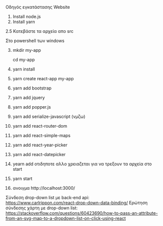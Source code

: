    Οδηγός εγκατάστασης Website
   
   1. Install node.js
   2. Install yarn
   
   2.5 Κατεβάστε τα αρχεία απο src
   
   Στο powershell των windows
   
   3. mkdir my-app
   
      cd my-app
   4. yarn install
   5. yarn create react-app my-app
   6. yarn add bootstrap
   7. yarn add jquery
   8. yarn add popper.js
   9. yarn add serialize-javascript (νμζω)
   10. yarn add react-router-dom
   11. yarn add react-simple-maps
   12. yarn add react-year-picker
   13. yarn add react-datepicker
   14. yearn add οτιδηποτε αλλο χρειαζεται για να τρεξουν τα αρχεία στο start
   
   15. yarn start
   16. ανοιγμα http://localhost:3000/
   
 Σύνδεση drop-down list με back-end api: https://www.carlrippon.com/react-drop-down-data-binding/
 Ερώτηση σύνδεσης χάρτη με drop-down list: https://stackoverflow.com/questions/60423690/how-to-pass-an-attribute-from-an-svg-map-to-a-dropdown-list-on-click-using-react
